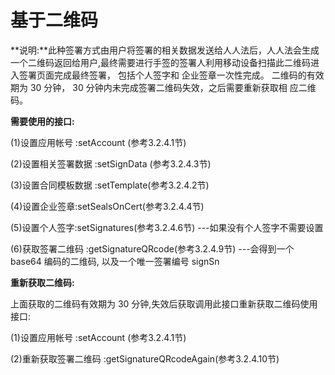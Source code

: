 # 基于二维码

**说明:**此种签署方式由用户将签署的相关数据发送给人人法后，人人法会生成一个二维码返回给用户,最终需要进行手签的签署人利用移动设备扫描此二维码进入签署页面完成最终签署， 包括个人签字和 企业签章一次性完成。 二维码的有效期为 30 分钟， 30 分钟内未完成签署二维码失效，之后需要重新获取相 应二维码。

**需要使用的接口:**

\(1\)设置应用帐号 :setAccount \(参考3.2.4.1节\)

\(2\)设置相关签署数据 :setSignData \(参考3.2.4.3节\)

\(3\)设置合同模板数据 :setTemplate\(参考3.2.4.2节\)

\(4\)设置企业签章:setSealsOnCert\(参考3.2.4.4节\)

\(5\)设置个人签字:setSignatures\(参考3.2.4.6节\)  ---如果没有个人签字不需要设置

\(6\)获取签署二维码 :getSignatureQRcode\(参考3.2.4.9节\)   ---会得到一个 base64 编码的二维码, 以及一个唯一签署编号 signSn                 

**重新获取二维码:**

上面获取的二维码有效期为 30 分钟,失效后获取调用此接口重新获取二维码使用接口:

\(1\)设置应用帐号 :setAccount \(参考3.2.4.1节\)

\(2\)重新获取签署二维码 :getSignatureQRcodeAgain\(参考3.2.4.10节\)

